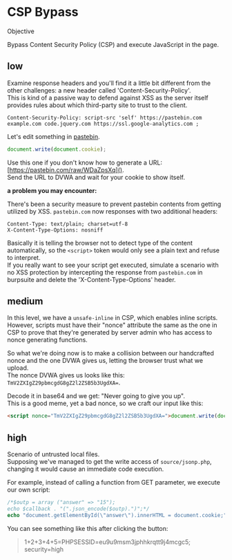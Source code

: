 # CSP Bypass

Objective

Bypass Content Security Policy (CSP) and execute JavaScript in the page.

## low

Examine response headers and you'll find it a little bit different from the other
challenges: a new header called 'Content-Security-Policy'.  
This is kind of a passive way to defend against XSS as the server itself
provides rules about which third-party site to trust to the client.  
```
Content-Security-Policy: script-src 'self' https://pastebin.com  example.com code.jquery.com https://ssl.google-analytics.com ;
```

Let's edit something in [pastebin](https://pastebin.com).  
```js
document.write(document.cookie);
```

Use this one if you don't know how to generate a URL:
[https://pastebin.com/raw/WDaZpsXq]().  
Send the URL to DVWA and wait for your cookie to show itself.

**a problem you may encounter:**

There's been a security measure to prevent pastebin contents from getting
utilized by XSS. `pastebin.com` now responses with two additional headers:  
```
Content-Type: text/plain; charset=utf-8
X-Content-Type-Options: nosniff
```

Basically it is telling the browser not to detect type of the content
automatically, so the `<script>` token would only see a plain text and refuse 
to interpret.  
If you really want to see your script get executed, simulate a scenario with no
XSS protection by intercepting the response from `pastebin.com` in burpsuite 
and delete the 'X-Content-Type-Options' header.

## medium

In this level, we have a `unsafe-inline` in CSP, which enables inline scripts.
However, scripts must have their "nonce" attribute the same as the one in CSP
to prove that they're generated by server admin who has access to nonce
generating functions.

So what we're doing now is to make a collision between our handcrafted nonce 
and the one DVWA gives us, letting the browser trust what we upload.  
The nonce DVWA gives us looks like this: 
`TmV2ZXIgZ29pbmcgdG8gZ2l2ZSB5b3UgdXA=`.

Decode it in base64 and we get: "Never going to give you up".  
This is a good meme, yet a bad nonce, so we craft our input like this:  
```html
<script nonce="TmV2ZXIgZ29pbmcgdG8gZ2l2ZSB5b3UgdXA=">document.write(document.cookie);</script>
```

## high

Scenario of untrusted local files.  
Supposing we've managed to get the write access of `source/jsonp.php`, changing
it would cause an immediate code execution.

For example, instead of calling a function from GET parameter, we execute our
own script:  
```php
/*$outp = array ("answer" => "15");
echo $callback . "(".json_encode($outp).")";*/
echo "document.getElementById(\"answer\").innerHTML = document.cookie;";
```

You can see something like this after clicking the button:

> 1+2+3+4+5=PHPSESSID=eu9u9msm3jphhkrqtt9j4mcgc5; security=high
